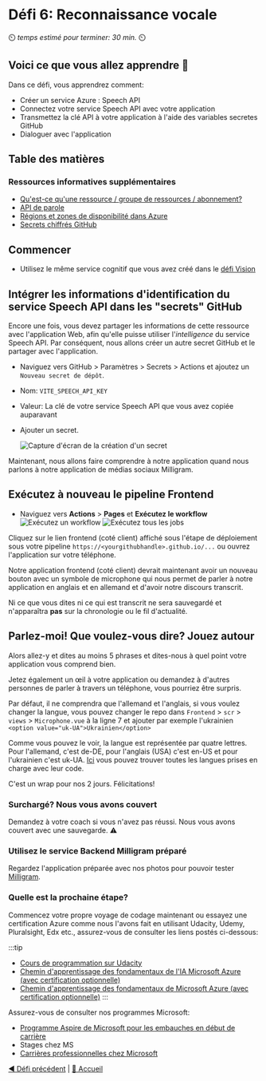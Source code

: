 # Défi 6: Reconnaissance vocale

⏲️ _temps estimé pour terminer: 30 min._ ⏲️

## Voici ce que vous allez apprendre 🎯

Dans ce défi, vous apprendrez comment:

- Créer un service Azure : Speech API
- Connectez votre service Speech API avec votre application
- Transmettez la clé API à votre application à l'aide des variables secretes GitHub
- Dialoguer avec l'application

## Table des matières

### Ressources informatives supplémentaires

- [Qu'est-ce qu'une ressource / groupe de ressources / abonnement?](https://docs.microsoft.com/azure/cloud-adoption-framework/govern/resource-consistency/resource-access-management)
- [API de parole](https://azure.microsoft.com/services/cognitive-services/speech-services/#overview)
- [Régions et zones de disponibilité dans Azure](https://docs.microsoft.com/azure/availability-zones/az-overview)
- [Secrets chiffrés GitHub](https://docs.GitHub.com/en/actions/reference/encrypted-secrets)

## Commencer

- Utilisez le même service cognitif que vous avez créé dans le [défi Vision](../Vision/README_FR.md)

## Intégrer les informations d'identification du service Speech API dans les "secrets" GitHub

Encore une fois, vous devez partager les informations de cette ressource avec l'application Web, afin qu'elle puisse utiliser l'_intelligence_ du service Speech API. Par conséquent, nous allons créer un autre secret GitHub et le partager avec l'application.

- Naviguez vers GitHub > Paramètres > Secrets > Actions et ajoutez un `Nouveau secret de dépôt`.
- Nom: `VITE_SPEECH_API_KEY`
- Valeur: La clé de votre service Speech API que vous avez copiée auparavant
- Ajouter un secret.

  ![Capture d'écran de la création d'un secret](./images/light/vue-app-speech-api-key-secret.png)

Maintenant, nous allons faire comprendre à notre application quand nous parlons à notre application de médias sociaux Milligram.

## Exécutez à nouveau le pipeline Frontend

- Naviguez vers **Actions** > **Pages** et **Exécutez le workflow**
  ![Exécutez un workflow](./images/light/runworkflow.png)
  ![Exécutez tous les jobs](./images/light/rerunalljobs.png)

Cliquez sur le lien frontend (coté client) affiché sous l'étape de déploiement sous votre pipeline `https://<yourgithubhandle>.github.io/...` ou ouvrez l'application sur votre téléphone.

Notre application frontend (coté client) devrait maintenant avoir un nouveau bouton avec un symbole de microphone qui nous permet de parler à notre application en anglais et en allemand et d'avoir notre discours transcrit.

Ni ce que vous dites ni ce qui est transcrit ne sera sauvegardé et n'apparaîtra **pas** sur la chronologie ou le fil d'actualité.

## Parlez-moi! Que voulez-vous dire? Jouez autour

Alors allez-y et dites au moins 5 phrases et dites-nous à quel point votre application vous comprend bien.

Jetez également un œil à votre application ou demandez à d'autres personnes de parler à travers un téléphone, vous pourriez être surpris.

Par défaut, il ne comprendra que l'allemand et l'anglais, si vous voulez changer la langue, vous pouvez changer le repo dans `Frontend` > `scr` > `views` > `Microphone.vue` à la ligne 7 et ajouter par exemple l'ukrainien
`<option value="uk-UA">Ukrainien</option>`

Comme vous pouvez le voir, la langue est représentée par quatre lettres. Pour l'allemand, c'est de-DE, pour l'anglais (USA) c'est en-US et pour l'ukrainien c'est uk-UA. [Ici](https://docs.microsoft.com/en-us/azure/cognitive-services/speech-service/language-support) vous pouvez trouver toutes les langues prises en charge avec leur code.

C'est un wrap pour nos 2 jours. Félicitations!

### Surchargé? Nous vous avons couvert

Demandez à votre coach si vous n'avez pas réussi. Nous vous avons couvert avec une sauvegarde. ⚠️

### Utilisez le service Backend Milligram préparé

Regardez l'application préparée avec nos photos pour pouvoir tester [Milligram](https://codeunicornmartha.GitHub.io/FemaleAIappInnovationEcosystem/#/?stack-key=a78e2b9a).

### Quelle est la prochaine étape?

Commencez votre propre voyage de codage maintenant ou essayez une certification Azure comme nous l'avons fait en utilisant Udacity, Udemy, Pluralsight, Edx etc., assurez-vous de consulter les liens postés ci-dessous:

  :::tip
  - [Cours de programmation sur Udacity](https://www.udacity.com/course/intro-to-programming-nanodegree--nd000)
  - [Chemin d'apprentissage des fondamentaux de l'IA Microsoft Azure (avec certification optionnelle)](https://learn.microsoft.com/en-us/training/paths/get-started-with-artificial-intelligence-on-azure/)
  - [Chemin d'apprentissage des fondamentaux de Microsoft Azure (avec certification optionnelle)](https://learn.microsoft.com/en-gb/certifications/exams/az-900)
  :::

Assurez-vous de consulter nos programmes Microsoft:

- [Programme Aspire de Microsoft pour les embauches en début de carrière](https://www.microsoft.com/en-ie/earlycareers/aspire-program)
- Stages chez MS
- [Carrières professionnelles chez Microsoft](https://careers.microsoft.com/)

[◀ Défi précédent](../Vision/README_FR.md) | [🔼 Accueil](../../../README_FR.md)
